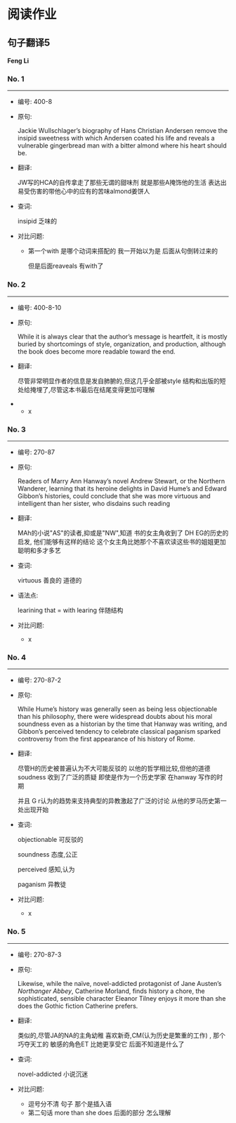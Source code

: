 # 阅读作业

## 句子翻译5

#### Feng Li

### No. 1

----



* 编号: 400-8

* 原句: 

  Jackie Wullschlager’s biography of Hans Christian Andersen remove the insipid sweetness with which Andersen coated his life and reveals a vulnerable gingerbread man with a bitter almond where his heart should be.

* 翻译:

  JW写的HCA的自传拿走了那些无谓的甜味剂 就是那些A掩饰他的生活 表达出易受伤害的带他心中的应有的苦味almond姜饼人

* 查词:

  insipid	乏味的

  


* 对比问题:
  
  * 第一个with 是哪个动词来搭配的  我一开始以为是 后面从句倒转过来的
  
    但是后面reaveals 有with了
  
    

### No. 2

----



* 编号: 400-8-10

* 原句: 

  While it is always clear that the author’s message is heartfelt, it is mostly buried by shortcomings of style, organization, and production, although the book does become more readable toward the end.

* 翻译:

  尽管非常明显作者的信息是发自肺腑的,但这几乎全部被style 结构和出版的短处给掩埋了,尽管这本书最后在结尾变得更加可理解


* * x

### No. 3

----



* 编号: 270-87

* 原句: 

  Readers of Marry Ann Hanway’s novel Andrew Stewart, or the Northern Wanderer, learning that its heroine delights in David Hume’s and Edward Gibbon’s histories, could conclude that she was more virtuous and intelligent than her sister, who disdains such reading

* 翻译:

  MAh的小说"AS"的读者,抑或是"NW",知道  书的女主角收到了 DH EG的历史的启发, 他们能够有这样的结论 这个女主角比她那个不喜欢读这些书的姐姐更加聪明和多才多艺

* 查词:

  virtuous	善良的 道德的

* 语法点:

  learining that = with learing 伴随结构



* 对比问题:
  * x

### No. 4

----



* 编号: 270-87-2

* 原句: 

  While Hume’s history was generally seen as being less objectionable than his philosophy, there were widespread doubts about his moral soundness even as a historian by the time that Hanway was writing, and Gibbon’s perceived tendency to celebrate classical paganism sparked controversy from the first appearance of his history of Rome.

* 翻译:

  尽管H的历史被普遍认为不大可能反驳的 以他的哲学相比较,但他的道德soudness 收到了广泛的质疑 即使是作为一个历史学家 在hanway 写作的时期

  并且 G r认为的趋势来支持典型的异教激起了广泛的讨论 从他的罗马历史第一处出现开始

* 查词:

  objectionable	可反驳的

  soundness	态度,公正

  perceived	感知,认为

  paganism	异教徒

  

* 对比问题:
  * x

### No. 5

----



* 编号: 270-87-3

* 原句: 

   Likewise, while the naïve, novel-addicted protagonist of Jane Austen’s *Northanger Abbey*, Catherine Morland, finds history a chore, the sophisticated, sensible character Eleanor Tilney enjoys it more than she does the Gothic fiction Catherine prefers.

* 翻译:

  类似的,尽管JA的NA的主角幼稚 喜欢新奇,CM(认为历史是繁重的工作) , 那个巧夺天工的 敏感的角色ET 比她更享受它 后面不知道是什么了

* 查词:

  novel-addicted	小说沉迷


* 对比问题:
  * 逗号分不清 句子 那个是插入语 
  * 第二句话 more than she does  后面的部分 怎么理解





